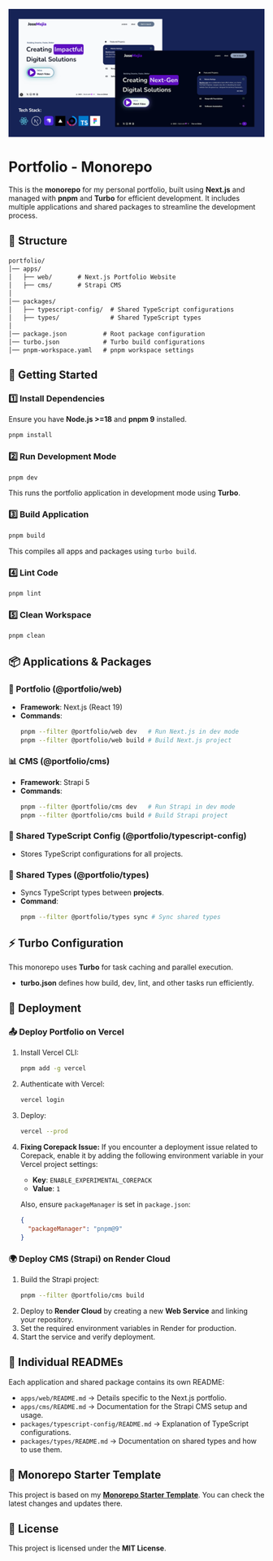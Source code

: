 ![Portfolio Banner](https://raw.githubusercontent.com/jamc96/portfolio/refs/heads/main/assets/Project-Banner.png)

# Portfolio - Monorepo

This is the **monorepo** for my personal portfolio, built using **Next.js** and managed with **pnpm** and **Turbo** for efficient development. It includes multiple applications and shared packages to streamline the development process.

## 📁 Structure

```
portfolio/
│── apps/
│   ├── web/       # Next.js Portfolio Website
│   ├── cms/       # Strapi CMS
│
│── packages/
│   ├── typescript-config/  # Shared TypeScript configurations
│   ├── types/              # Shared TypeScript types
│
│── package.json          # Root package configuration
│── turbo.json            # Turbo build configurations
│── pnpm-workspace.yaml   # pnpm workspace settings
```

## 🚀 Getting Started

### 1️⃣ Install Dependencies

Ensure you have **Node.js >=18** and **pnpm 9** installed.

```sh
pnpm install
```

### 2️⃣ Run Development Mode

```sh
pnpm dev
```

This runs the portfolio application in development mode using **Turbo**.

### 3️⃣ Build Application

```sh
pnpm build
```

This compiles all apps and packages using `turbo build`.

### 4️⃣ Lint Code

```sh
pnpm lint
```

### 5️⃣ Clean Workspace

```sh
pnpm clean
```

## 📦 Applications & Packages

### 🎨 Portfolio (@portfolio/web)

- **Framework**: Next.js (React 19)
- **Commands**:
  ```sh
  pnpm --filter @portfolio/web dev   # Run Next.js in dev mode
  pnpm --filter @portfolio/web build # Build Next.js project
  ```

### 📊 CMS (@portfolio/cms)

- **Framework**: Strapi 5
- **Commands**:
  ```sh
  pnpm --filter @portfolio/cms dev   # Run Strapi in dev mode
  pnpm --filter @portfolio/cms build # Build Strapi project
  ```

### 📜 Shared TypeScript Config (@portfolio/typescript-config)

- Stores TypeScript configurations for all projects.

### 🔗 Shared Types (@portfolio/types)

- Syncs TypeScript types between **projects**.
- **Command**:
  ```sh
  pnpm --filter @portfolio/types sync # Sync shared types
  ```

## ⚡ Turbo Configuration

This monorepo uses **Turbo** for task caching and parallel execution.

- **turbo.json** defines how build, dev, lint, and other tasks run efficiently.

## 🚀 Deployment

### 📤 Deploy Portfolio on Vercel

1. Install Vercel CLI:
   ```sh
   pnpm add -g vercel
   ```
2. Authenticate with Vercel:
   ```sh
   vercel login
   ```
3. Deploy:
   ```sh
   vercel --prod
   ```
4. **Fixing Corepack Issue:** If you encounter a deployment issue related to Corepack, enable it by adding the following environment variable in your Vercel project settings:

   - **Key**: `ENABLE_EXPERIMENTAL_COREPACK`
   - **Value**: `1`

   Also, ensure `packageManager` is set in `package.json`:

   ```json
   {
     "packageManager": "pnpm@9"
   }
   ```

### 🌍 Deploy CMS (Strapi) on Render Cloud

1. Build the Strapi project:
   ```sh
   pnpm --filter @portfolio/cms build
   ```
2. Deploy to **Render Cloud** by creating a new **Web Service** and linking your repository.
3. Set the required environment variables in Render for production.
4. Start the service and verify deployment.

## 📜 Individual READMEs

Each application and shared package contains its own README:

- `apps/web/README.md` → Details specific to the Next.js portfolio.
- `apps/cms/README.md` → Documentation for the Strapi CMS setup and usage.
- `packages/typescript-config/README.md` → Explanation of TypeScript configurations.
- `packages/types/README.md` → Documentation on shared types and how to use them.

## 🔗 Monorepo Starter Template

This project is based on my **[Monorepo Starter Template](https://github.com/jamc96/monorepo-starter)**. You can check the latest changes and updates there.

## 📜 License

This project is licensed under the **MIT License**.
